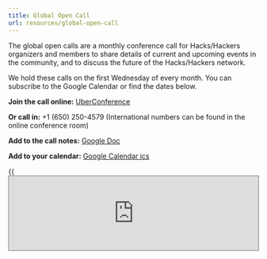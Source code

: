 ```yaml
---
title: Global Open Call
url: resources/global-open-call
---
```

The global open calls are a monthly conference call for Hacks/Hackers organizers and members to share details of current and upcoming events in the community, and to discuss the future of the Hacks/Hackers network.

We hold these calls on the first Wednesday of every month. You can subscribe to the Google Calendar or find the dates below.

**Join the call online:** [UberConference](https://www.uberconference.com/hackshackers)

**Or call in:** +1 (650) 250-4579 (International numbers can be found in the online conference room)

**Add to the call notes:** [Google Doc](https://docs.google.com/document/d/1KtsWrrStnimnM7_h43Vk3CgTff6d7TipDuTmSG_KDWQ/edit?usp=sharing)

**Add to your calendar:** [Google Calendar ics](https://calendar.google.com/calendar/ical/b1bf5egc7r3cnoqgeko59328ps%40group.calendar.google.com/public/basic.ics)

{{<iframe src="https://calendar.google.com/calendar/embed?height=600&wkst=1&bgcolor=%23ffffff&ctz=America%2FChicago&mode=AGENDA&showTabs=0&showCalendars=0&showPrint=0&showDate=1&src=YjFiZjVlZ2M3cjNjbm9xZ2VrbzU5MzI4cHNAZ3JvdXAuY2FsZW5kYXIuZ29vZ2xlLmNvbQ&color=%237CB342" style="border:solid 1px #777" frameborder="0" width=100% >}}


 [1]: https://twitter.com/HacksHackers
